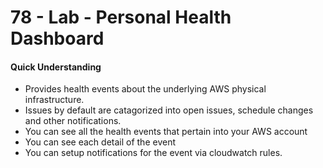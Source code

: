 # 78 - Lab - Personal Health Dashboard

#### Quick Understanding 

* Provides health events about the underlying AWS physical infrastructure. 
* Issues by default are catagorized into open issues, schedule changes and other notifications. 
* You can see all the health events that pertain into your AWS account
* You can see each detail of the event 
* You can setup notifications for the event via cloudwatch rules. 



